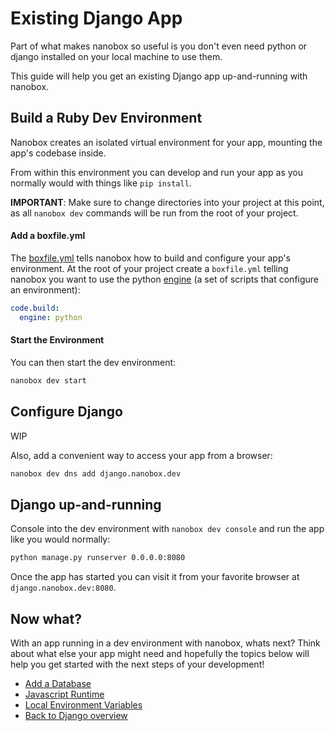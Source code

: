 # Existing Django App
Part of what makes nanobox so useful is you don't even need python or django installed on your local machine to use them.

This guide will help you get an existing Django app up-and-running with nanobox.

## Build a Ruby Dev Environment
Nanobox creates an isolated virtual environment for your app, mounting the app's codebase inside.

From within this environment you can develop and run your app as you normally would with things like `pip install`.

**IMPORTANT**: Make sure to change directories into your project at this point, as all `nanobox dev` commands will be run from the root of your project.

#### Add a boxfile.yml
The <a href="https://docs.nanobox.io/boxfile/" target="\_blank">boxfile.yml</a> tells nanobox how to build and configure your app's environment. At the root of your project create a `boxfile.yml` telling nanobox you want to use the python <a href="https://docs.nanobox.io/engines/" target="\_blank">engine</a> (a set of scripts that configure an environment):

```yaml
code.build:
  engine: python
```

#### Start the Environment
You can then start the dev environment:

```bash
nanobox dev start
```

## Configure Django
WIP

Also, add a convenient way to access your app from a browser:

```bash
nanobox dev dns add django.nanobox.dev
```

## Django up-and-running
Console into the dev environment with `nanobox dev console` and run the app like you would normally:

```bash
python manage.py runserver 0.0.0.0:8080
```

Once the app has started you can visit it from your favorite browser at `django.nanobox.dev:8080`.

## Now what?
With an app running in a dev environment with nanobox, whats next? Think about what else your app might need and hopefully the topics below will help you get started with the next steps of your development!

* [Add a Database](/python/django/next-steps/add-a-database)
* [Javascript Runtime](/python/django/next-steps/javascript-runtime)
* [Local Environment Variables](/python/django/next-steps/local-evars)
* [Back to Django overview](/python/django)
